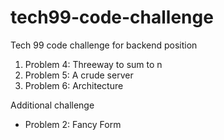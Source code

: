 # tech99-code-challenge
Tech 99 code challenge for backend position
1. Problem 4: Threeway to sum to n
2. Problem 5: A crude server
3. Problem 6: Architecture

Additional challenge
- Problem 2: Fancy Form
